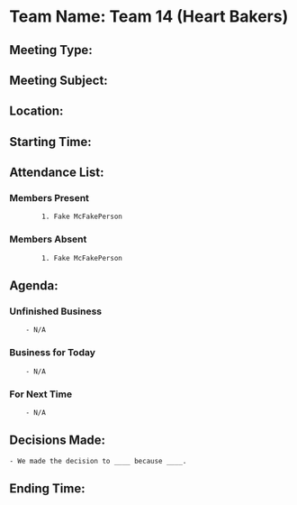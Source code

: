 # Team Name: Team 14 (Heart Bakers)
## Meeting Type: 
## Meeting Subject: 
## Location: 
## Starting Time:
## Attendance List:
###     Members Present
            1. Fake McFakePerson
###     Members Absent
            1. Fake McFakePerson
## Agenda:
###     Unfinished Business
        - N/A
###     Business for Today
        - N/A
###     For Next Time
        - N/A
## Decisions Made:
    - We made the decision to ____ because ____.
## Ending Time: 
